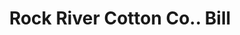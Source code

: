 ---
doi: 10.7916/D8MS54ZN
date_other: '1900'
date_other_textual: 1900-1909
form: printed ephemera
genre:
- Invoices
name:
- Rock River Cotton Co.
object_in_context_url: https://biggert.cul.columbia.edu/items/view/ave_biggert_01602
subject_hierarchical_geographic:
- Janesville, Wisconsin, United States
subject_name:
- Rock River Cotton Co.
title: Rock River Cotton Co.. Bill
sort_title: Rock River Cotton Co.. Bill
call_number: ave_biggert_01602
coordinates:
- 42.68388888888889,-89.01638888888888
pid: ave_biggert_01602
identifiers: ave_biggert_01602
canvas_id: ldpd:396861
permalink: "/items/ave_biggert_01602/"
layout: iiif-image-page
---